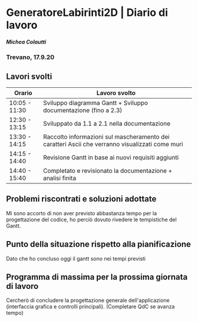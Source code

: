 # GeneratoreLabirinti2D | Diario di lavoro
##### Michea Colautti
### Trevano, 17.9.20
## Lavori svolti


|Orario        |Lavoro svolto                                                  |
|--------------|---------------------------------------------------------------|
|10:05 - 11:30 |Sviluppo diagramma Gantt + Sviluppo documentazione (fino a 2.3)| 
|12:30 - 13:15 |Sviluppato da 1.1 a 2.1 nella documentazione                   |
|13:30 - 14:15 |Raccolto informazioni sul mascheramento dei caratteri Ascii che verranno visualizzati come muri|
|14:15 - 14:40 |Revisione Gantt in base ai nuovi requisiti aggiunti            |
|14:40 - 15:40 |Completato e revisionato la documentazione + analisi finita           |


##  Problemi riscontrati e soluzioni adottate
Mi sono accorto di non aver previsto abbastanza tempo per la progettazione del codice, ho perciò dovuto rivedere le tempistiche del Gantt.

##  Punto della situazione rispetto alla pianificazione
Dato che ho concluso oggi il gantt sono nei tempi previsti

## Programma di massima per la prossima giornata di lavoro

Cercherò di concludere la progettazione generale dell'applicazione (interfaccia grafica e controlli principali).
(Completare QdC se avanza tempo)
